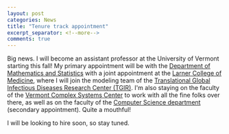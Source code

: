 ```yaml
---
layout: post
categories: News
title: "Tenure track appointment"
excerpt_separator: <!--more-->
comments: true
---
```


Big news. I will become an assistant professor at the University of Vermont starting this fall! My primary appointment will be with the [Department of Mathematics and Statistics](https://www.uvm.edu/cems/mathstat) with a joint appointment at the [Larner College of Medicine](https://med.uvm.edu/), where I will join the modeling team of the [Translational Global Infectious Diseases Research Center (TGIR)](https://www.med.uvm.edu/tgircobre/home).  I'm also staying on the faculty of the [Vermont Complex Systems Center](https://vermontcomplexsystems.org/) to work with all the fine folks over there, as well as on the faculty of the [Computer Science department](https://www.uvm.edu/cems/cs) (secondary appointment). Quite a mouthful!


I will be looking to hire soon, so stay tuned.
 
